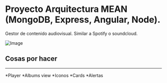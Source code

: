 # Proyecto Arquitectura MEAN (MongoDB, Express, Angular, Node).
Gestor de contenido audiovisual. Similar a Spotify o soundcloud.

![Image](https://media.giphy.com/media/9OEUu4UktZF84/giphy.gif)

## Cosas por hacer 
-----------------

*Player
*Albums view
*Iconos
*Cards
*Alertas
